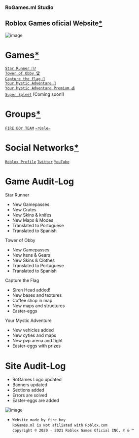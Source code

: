 ### RoGames.ml Studio

## Roblox Games oficial Website[*](https://bit.ly/yiaWiFi)

![image](https://cdn.discordapp.com/attachments/819730076072411187/892892214642999306/ro_white.png)

# Games[*](https://printer.discord.com)

[`Star Runner 🏃‍♂️`](https://www.roblox.com/games/7551842256)  
[`Tower of Obby 🏆`](https://www.roblox.com/games/7376080429)  
[`Capture the Flag 🚩`](https://www.roblox.com/games/7061655623)  
[`Your Mystic Adventure 🧙`](https://www.roblox.com/games/6953790873)  
[`Your Mystic Adventure Premium 💰`](https://roblox.com/games/7018382402)  
[`Super Spleef`](https://www.roblox.com/404) (Coming soon!)

# Groups[*](https://bit.ly/yiaWiFi)

[`FIRE BOY TEAM`](https://www.roblox.com/groups/11130920)  [`~r0sle~`](https://www.roblox.com/groups/6111917) 


# Social Networks[*](https://printer.discord.com)

[`Roblox Profile`](https://www.roblox.com/users/2922240519/profile)
[`Twitter`](https://twitter.com/oficialrbxgames)
[`YouTube`](https://youtube.com/channel/UC4uMjaNCYIS09_2UnS9wMtw)

# Game Audit-Log


Star Runner
- New Gamepasses
- New Crates
- New Skins & knifes
- New Maps & Modes
- Translated to Portuguese 
- Translated to Spanish


Tower of Obby
- New Gamepasses
- New Itens & Gears
- New Skins & Clothes
- Translated to Portuguese 
- Translated to Spanish


Capture the Flag
- Siren Head added!
- New bases and textures
- Coffee shop in map
- New maps and structures
- Easter-eggs

Your Mystic Adventure
- New vehicles added
- New cyties and maps
- New pvp arena and fight
- Easter-eggs with prizes

# Site Audit-Log

- RoGames Logo updated
- Banners updated
- Sections added
- Errors are solved
- Easter-eggs are added

![image](https://cdn.discordapp.com/attachments/819730076072411187/892888362980093993/RoGames_PNG.png)

- `Website made by fire boy`  
`RoGames.ml is Not afiliated with Roblox.com`  
`Copyright © 2020 - 2021 Roblox Games Oficial INC. © & ™`  
